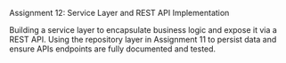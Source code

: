 
Assignment 12: Service Layer and REST API
Implementation

Building a service layer to encapsulate business logic and expose it via a REST API. Using the
repository layer in Assignment 11 to persist data and ensure APIs endpoints are fully
documented and tested.